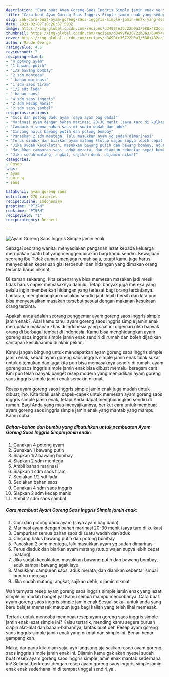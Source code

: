 ```yaml
---
description: "Cara buat Ayam Goreng Saos Inggris Simple jamin enak yang sedap dan Mudah Dibuat"
title: "Cara buat Ayam Goreng Saos Inggris Simple jamin enak yang sedap dan Mudah Dibuat"
slug: 266-cara-buat-ayam-goreng-saos-inggris-simple-jamin-enak-yang-sedap-dan-mudah-dibuat
date: 2021-02-07T10:26:57.593Z
image: https://img-global.cpcdn.com/recipes/d3499fe36722b0a3/680x482cq70/ayam-goreng-saos-inggris-simple-jamin-enak-foto-resep-utama.jpg
thumbnail: https://img-global.cpcdn.com/recipes/d3499fe36722b0a3/680x482cq70/ayam-goreng-saos-inggris-simple-jamin-enak-foto-resep-utama.jpg
cover: https://img-global.cpcdn.com/recipes/d3499fe36722b0a3/680x482cq70/ayam-goreng-saos-inggris-simple-jamin-enak-foto-resep-utama.jpg
author: Maude George
ratingvalue: 4.5
reviewcount: 7
recipeingredient:
- "4 potong ayam"
- "1 bawang putih"
- "1/2 bawang bombay"
- "2 sdm mentega"
- " bahan marinasi"
- "1 sdm saos tiram"
- "1/2 sdt lada"
- " bahan saos"
- "4 sdm saos inggris"
- "2 sdm kecap manis"
- "2 sdm saos sambal"
recipeinstructions:
- "Cuci dan potong dadu ayam (saya ayam bag dada)"
- "Marinasi ayam dengan bahan marinasi 20-30 menit (saya taro di kulkas)"
- "Campurkan semua bahan saos di suatu wadah dan aduk"
- "Cincang halus bawang putih dan potong bombay"
- "Panaskan 2 sdm mentega, lalu masukkan ayam yg sudah dimarinasi"
- "Terus diaduk dan biarkan ayam matang (tutup wajan supya lebih cepat matang)"
- "Jika sudah kecoklatan, masukkan bawang putih dan bawang bombay, aduk sampai bawang agak layu"
- "Masukkan campuran saos, aduk merata, dan diamkan sebentar smpai bumbu meresap"
- "Jika sudah matang, angkat, sajikan dehh, dijamin nikmat"
categories:
- Resep
tags:
- ayam
- goreng
- saos

katakunci: ayam goreng saos 
nutrition: 270 calories
recipecuisine: Indonesian
preptime: "PT37M"
cooktime: "PT58M"
recipeyield: "1"
recipecategory: Dessert

---
```



![Ayam Goreng Saos Inggris Simple jamin enak](https://img-global.cpcdn.com/recipes/d3499fe36722b0a3/680x482cq70/ayam-goreng-saos-inggris-simple-jamin-enak-foto-resep-utama.jpg)

Sebagai seorang wanita, menyediakan panganan lezat kepada keluarga merupakan suatu hal yang menggembirakan bagi kamu sendiri. Kewajiban seorang ibu Tidak cuman menjaga rumah saja, tetapi kamu juga harus menyediakan keperluan gizi terpenuhi dan hidangan yang dimakan orang tercinta harus nikmat.

Di zaman  sekarang, kita sebenarnya bisa memesan masakan jadi meski tidak harus capek memasaknya dahulu. Tetapi banyak juga mereka yang selalu ingin memberikan hidangan yang terlezat bagi orang tercintanya. Lantaran, menghidangkan masakan sendiri jauh lebih bersih dan kita pun bisa menyesuaikan masakan tersebut sesuai dengan makanan kesukaan orang tercinta. 



Apakah anda adalah seorang penggemar ayam goreng saos inggris simple jamin enak?. Asal kamu tahu, ayam goreng saos inggris simple jamin enak merupakan makanan khas di Indonesia yang saat ini digemari oleh banyak orang di berbagai tempat di Indonesia. Kamu bisa menghidangkan ayam goreng saos inggris simple jamin enak sendiri di rumah dan boleh dijadikan santapan kesukaanmu di akhir pekan.

Kamu jangan bingung untuk mendapatkan ayam goreng saos inggris simple jamin enak, sebab ayam goreng saos inggris simple jamin enak tidak sukar untuk ditemukan dan juga kita pun bisa memasaknya sendiri di rumah. ayam goreng saos inggris simple jamin enak bisa dibuat memalui beragam cara. Kini pun telah banyak banget resep modern yang menjadikan ayam goreng saos inggris simple jamin enak semakin nikmat.

Resep ayam goreng saos inggris simple jamin enak juga mudah untuk dibuat, lho. Kita tidak usah capek-capek untuk memesan ayam goreng saos inggris simple jamin enak, tetapi Anda dapat menghidangkan sendiri di rumah. Bagi Anda yang mau menyajikannya, berikut cara untuk membuat ayam goreng saos inggris simple jamin enak yang mantab yang mampu Kamu coba.

<!--inarticleads1-->

##### Bahan-bahan dan bumbu yang dibutuhkan untuk pembuatan Ayam Goreng Saos Inggris Simple jamin enak:

1. Gunakan 4 potong ayam
1. Gunakan 1 bawang putih
1. Siapkan 1/2 bawang bombay
1. Siapkan 2 sdm mentega
1. Ambil  bahan marinasi
1. Siapkan 1 sdm saos tiram
1. Sediakan 1/2 sdt lada
1. Sediakan  bahan saos
1. Gunakan 4 sdm saos inggris
1. Siapkan 2 sdm kecap manis
1. Ambil 2 sdm saos sambal




<!--inarticleads2-->

##### Cara membuat Ayam Goreng Saos Inggris Simple jamin enak:

1. Cuci dan potong dadu ayam (saya ayam bag dada)
1. Marinasi ayam dengan bahan marinasi 20-30 menit (saya taro di kulkas)
1. Campurkan semua bahan saos di suatu wadah dan aduk
1. Cincang halus bawang putih dan potong bombay
1. Panaskan 2 sdm mentega, lalu masukkan ayam yg sudah dimarinasi
1. Terus diaduk dan biarkan ayam matang (tutup wajan supya lebih cepat matang)
1. Jika sudah kecoklatan, masukkan bawang putih dan bawang bombay, aduk sampai bawang agak layu
1. Masukkan campuran saos, aduk merata, dan diamkan sebentar smpai bumbu meresap
1. Jika sudah matang, angkat, sajikan dehh, dijamin nikmat




Wah ternyata resep ayam goreng saos inggris simple jamin enak yang lezat simple ini mudah banget ya! Kamu semua mampu mencobanya. Cara buat ayam goreng saos inggris simple jamin enak Sesuai sekali untuk anda yang baru belajar memasak maupun juga bagi kalian yang telah lihai memasak.

Tertarik untuk mencoba membuat resep ayam goreng saos inggris simple jamin enak lezat simple ini? Kalau tertarik, mending kamu segera buruan siapin alat-alat dan bahan-bahannya, lantas buat deh Resep ayam goreng saos inggris simple jamin enak yang nikmat dan simple ini. Benar-benar gampang kan. 

Maka, daripada kita diam saja, ayo langsung aja sajikan resep ayam goreng saos inggris simple jamin enak ini. Dijamin kamu gak akan nyesel sudah buat resep ayam goreng saos inggris simple jamin enak mantab sederhana ini! Selamat berkreasi dengan resep ayam goreng saos inggris simple jamin enak enak sederhana ini di tempat tinggal sendiri,ya!.

